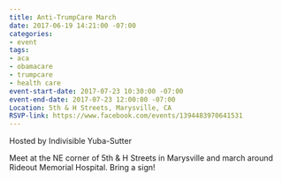 ```yaml
---
title: Anti-TrumpCare March
date: 2017-06-19 14:21:00 -07:00
categories:
- event
tags:
- aca
- obamacare
- trumpcare
- health care
event-start-date: 2017-07-23 10:30:00 -07:00
event-end-date: 2017-07-23 12:00:00 -07:00
Location: 5th & H Streets, Marysville, CA
RSVP-link: https://www.facebook.com/events/1394483970641531
---
```


Hosted by Indivisible Yuba-Sutter

Meet at the NE corner of 5th & H Streets in Marysville and march around Rideout Memorial Hospital. Bring a sign! 
